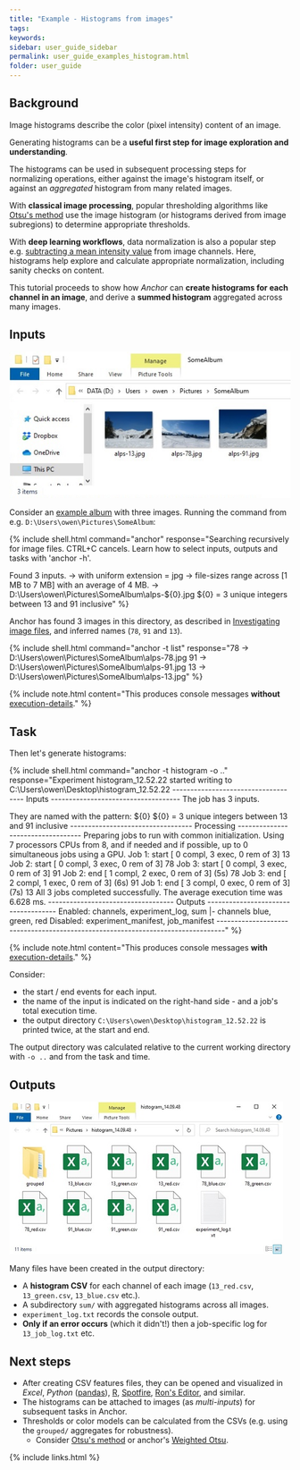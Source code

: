 ```yaml
---
title: "Example - Histograms from images"
tags:
keywords:
sidebar: user_guide_sidebar
permalink: user_guide_examples_histogram.html
folder: user_guide
---
```


## Background

Image histograms describe the color (pixel intensity) content of an image.

Generating histograms can be a **useful first step for image exploration and understanding**.

The histograms can be used in subsequent processing steps for normalizing operations, either against the image's histogram itself, or against an *aggregated* histogram from many related images.

With **classical image processing**, popular thresholding algorithms like [Otsu's method](https://github.com/anchoranalysis/anchor-plugins/blob/master/anchor-plugin-image/src/main/java/org/anchoranalysis/plugin/image/bean/histogram/threshold/Otsu.java) use the image histogram (or histograms derived from image subregions) to determine appropriate thresholds.

With **deep learning workflows**, data normalization is also a popular step e.g. [subtracting a mean intensity value](https://stats.stackexchange.com/questions/211436/why-normalize-images-by-subtracting-datasets-image-mean-instead-of-the-current) from image channels. Here, histograms help explore and calculate appropriate normalization, including sanity checks on content.

This tutorial proceeds to show how *Anchor* can **create histograms for each channel in an image**, and derive a **summed histogram** aggregated across many images.

## Inputs

<img alt="inputs in windows explorer" src="/images/examples/histogram/inputs_windows_explorer.jpg" class="screenshotExample"/>

Consider an [example album](/downloads/examples/alps.zip) with three images. Running the command from e.g. `D:\Users\owen\Pictures\SomeAlbum`:

{% include shell.html
command="anchor"
response="Searching recursively for image files. CTRL+C cancels.
Learn how to select inputs, outputs and tasks with 'anchor -h'.

Found 3 inputs.
-> with uniform extension = jpg
-> file-sizes range across [1 MB to 7 MB] with an average of 4 MB.
-> D:\Users\owen\Pictures\SomeAlbum\alps-${0}.jpg
${0} = 3 unique integers between 13 and 91 inclusive" %}

Anchor has found 3 images in this directory, as described in [Investigating image files](/user_guide_examples_investigating_images.html), and inferred names (`78`, `91` and `13`).

{% include shell.html
command="anchor -t list"
response="78       -> D:\Users\owen\Pictures\SomeAlbum\alps-78.jpg
91       -> D:\Users\owen\Pictures\SomeAlbum\alps-91.jpg
13       -> D:\Users\owen\Pictures\SomeAlbum\alps-13.jpg" %}

{% include note.html content="This produces console messages **without** [execution-details](/user_guide.html#parallelization)." %}

## Task

Then let's generate histograms:

{% include shell.html
command="anchor -t histogram -o .."
response="Experiment histogram_12.52.22 started writing to C:\Users\owen\Desktop\histogram_12.52.22
------------------------------------ Inputs ------------------------------------
The job has 3 inputs.

They are named with the pattern: ${0}
${0} = 3 unique integers between 13 and 91 inclusive
---------------------------------- Processing ----------------------------------
Preparing jobs to run with common initialization.
Using 7 processors CPUs from 8, and if needed and if possible, up to 0 simultaneous jobs using a GPU.
Job    1:       start   [  0 compl,   3 exec,   0 rem of   3]           13
Job    2:       start   [  0 compl,   3 exec,   0 rem of   3]           78
Job    3:       start   [  0 compl,   3 exec,   0 rem of   3]           91
Job    2:       end     [  1 compl,   2 exec,   0 rem of   3]   (5s)    78
Job    3:       end     [  2 compl,   1 exec,   0 rem of   3]   (6s)    91
Job    1:       end     [  3 compl,   0 exec,   0 rem of   3]   (7s)    13
All 3 jobs completed successfully. The average execution time was 6.628 ms.
----------------------------------- Outputs ------------------------------------
Enabled:        channels, experiment_log, sum
|- channels     blue, green, red
Disabled:       experiment_manifest, job_manifest
--------------------------------------------------------------------------------" %}

{% include note.html content="This produces console messages **with** [execution-details](/user_guide.html#parallelization)." %}

Consider:
- the start / end events for each input.
- the name of the input is indicated on the right-hand side - and a job's total execution time.
- the output directory `C:\Users\owen\Desktop\histogram_12.52.22` is printed twice, at the start and end.

The output directory was calculated relative to the current working directory with `-o ..` and from the task and time.

## Outputs

<img alt="outputs in windows explorer" src="/images/examples/histogram/outputs_windows_explorer.jpg" class="screenshotExample"/>

Many files have been created in the output directory:

- A **histogram CSV** for each channel of each image (`13_red.csv`, `13_green.csv`, `13_blue.csv` etc.).
- A subdirectory `sum/` with aggregated histograms across all images.
- `experiment_log.txt` records the console output.
- **Only if an error occurs** (which it didn't!) then a job-specific log for `13_job_log.txt` etc.


## Next steps

- After creating CSV features files, they can be opened and visualized in *Excel*, *Python* ([pandas](https://pandas.pydata.org/pandas-docs/stable/reference/api/pandas.read_csv.html)), [R](https://stat.ethz.ch/R-manual/R-devel/library/utils/html/read.table.html), [Spotfire](https://www.tibco.com/products/tibco-spotfire), [Ron's Editor](https://www.ronsplace.eu/products/ronseditor), and similar.
- The histograms can be attached to images (as *multi-inputs*) for subsequent tasks in Anchor.
- Thresholds or color models can be calculated from the CSVs (e.g. using the `grouped/` aggregates for robustness).
    - Consider [Otsu's method](https://github.com/anchoranalysis/anchor-plugins/blob/master/anchor-plugin-image/src/main/java/org/anchoranalysis/plugin/image/bean/histogram/threshold/Otsu.java) or anchor's [Weighted Otsu](https://github.com/anchoranalysis/anchor-plugins/blob/master/anchor-plugin-image/src/main/java/org/anchoranalysis/plugin/image/bean/histogram/threshold/OtsuWeighted.java).

{% include links.html %}